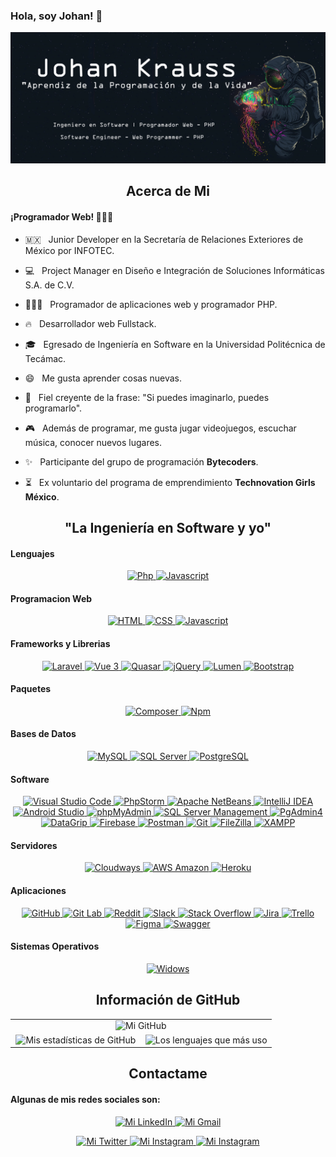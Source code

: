 ### Hola, soy Johan! 👋

<p align="center">
  <img src="https://github.com/JohanKrauss/JohanKrauss/blob/main/images/Portada%20Git%20v2.png" />
</p>

<!--
  **JohanKrauss/JohanKrauss** is a ✨ _special_ ✨ repository because its `README.md` (this file) appears on your GitHub profile. 
-->

<!-- Acerca de Mi -->
<h2 align="center">Acerca de Mi</h2>

<h4> ¡Programador Web! 🧑🏻‍💻 </h4> 

- 🇲🇽 &nbsp; Junior Developer en la Secretaría de Relaciones Exteriores de México por INFOTEC.

- 💻 &nbsp; Project Manager en Diseño e Integración de Soluciones Informáticas S.A. de C.V.

- 👨🏻‍💻 &nbsp; Programador de aplicaciones web y programador PHP. 

- 🔥 &nbsp; Desarrollador web Fullstack. 

- 🎓 &nbsp; Egresado de Ingeniería en Software en la Universidad Politécnica de Tecámac.

- 😄 &nbsp; Me gusta aprender cosas nuevas.

- 🔮 &nbsp; Fiel creyente de la frase: "Si puedes imaginarlo, puedes programarlo".

- 🎮 &nbsp; Además de programar, me gusta jugar videojuegos, escuchar música, conocer nuevos lugares.

- ✨ &nbsp; Participante del grupo de programación **Bytecoders**.

- ⏳ &nbsp; Ex voluntario del programa de emprendimiento **Technovation Girls México**.

<!-- #Acerca de Mi -->

<!-- La Ingeniería en Software y yo -->
<div id="myGitHubInformation">
  <h2 align="center">"La Ingeniería en Software y yo"</h4>
  
  <!-- Lenguajes -->
  <h4>Lenguajes</h4>
  <p align="center">
    <a href="https://www.php.net/manual/es/index.php">
      <img src="https://img.shields.io/badge/PHP-6566ba.svg?style=for-the-badge&logo=php&logoColor=6566ba&labelColor=ffffff" alt="Php">
    </a>
    <a href="https://lenguajejs.com/javascript/dom/que-es/">
      <img src="https://img.shields.io/badge/JS-f5f542.svg?style=for-the-badge&logo=javascript&logoColor=f5f542&labelColor=ffffff" alt="Javascript">
    </a>
    <!--
    <a href="https://docs.flutter.dev/">
      <img src="https://img.shields.io/badge/Flutter-02569B.svg?style=for-the-badge&logo=Flutter&logoColor=02569B&labelColor=ffffff" alt="Flutter">
    </a>
    -->
  </p>
  <!-- Lenguajes -->
  
  <!-- Programacion Web -->
  <h4>Programacion Web</h4>
  <p align="center">
    <a href="https://developer.mozilla.org/en-US/docs/Glossary/HTML5">
      <img src="https://img.shields.io/badge/HTML-E34F26.svg?style=for-the-badge&logo=HTML5&logoColor=E34F26&labelColor=ffffff" alt="HTML">
    </a>
    <a href="https://developer.mozilla.org/es/docs/Web/CSS">
      <img src="https://img.shields.io/badge/CSS-1572B6.svg?style=for-the-badge&logo=CSS3&logoColor=1572B6&labelColor=ffffff" alt="CSS">
    </a>
    <a href="https://lenguajejs.com/javascript/dom/que-es/">
      <img src="https://img.shields.io/badge/JS-f5f542.svg?style=for-the-badge&logo=javascript&logoColor=f5f542&labelColor=ffffff" alt="Javascript">
    </a>
  </p>
  <!-- Programacion Web -->
  
   <!-- Frameworks y Librerias -->
  <h4>Frameworks y Librerias</h4>
  <p align="center">
    <a href="https://laravel.com/">
      <img src="https://img.shields.io/badge/Laravel-FF2D20.svg?style=for-the-badge&logo=Laravel&logoColor=FF2D20&labelColor=ffffff" alt="Laravel">
    </a>
    <a href="https://vuejs.org/">
      <img src="https://img.shields.io/badge/Vue%203-4FC08D.svg?style=for-the-badge&logo=vuedotjs&logoColor=4FC08D&labelColor=ffffff" alt="Vue 3">
    </a>
    <a href="https://quasar.dev/">
      <img src="https://img.shields.io/badge/Quasar-050A14.svg?style=for-the-badge&logo=quasar&logoColor=050A14&labelColor=ffffff" alt="Quasar">
    </a>
    <a href="https://api.jquery.com/">
      <img src="https://img.shields.io/badge/jQuery-0769AD.svg?style=for-the-badge&logo=jQuery&logoColor=0769AD&labelColor=ffffff" alt="jQuery">
    </a>
    <a href="https://lumen.laravel.com/docs/9.x">
      <img src="https://img.shields.io/badge/Lumen-E74430.svg?style=for-the-badge&logo=Lumen&logoColor=E74430&labelColor=ffffff" alt="Lumen">
    </a>
    <a href="https://getbootstrap.com/">
      <img src="https://img.shields.io/badge/Bootstrap-7952B3.svg?style=for-the-badge&logo=Bootstrap&logoColor=7952B3&labelColor=ffffff" alt="Bootstrap">
    </a>
    <!--
    <a href="https://docs.spring.io/spring-boot/docs/current/reference/htmlsingle/">
      <img src="https://img.shields.io/badge/Spring%20Boot-6DB33F.svg?style=for-the-badge&logo=SpringBoot&logoColor=6DB33F&labelColor=ffffff" alt="Spring Boot">
    </a>
    -->
  </p>
  <!-- Frameworks y Librerias -->
  
  <!-- Paquetes -->
  <h4>Paquetes</h4>
  <p align="center">
    <a href="https://getcomposer.org/doc/">
      <img src="https://img.shields.io/badge/Composer-885630.svg?style=for-the-badge&logo=Composer&logoColor=885630&labelColor=ffffff" alt="Composer">
    </a>
    <a href="https://docs.npmjs.com/">
      <img src="https://img.shields.io/badge/npm-CB3837.svg?style=for-the-badge&logo=npm&logoColor=CB3837&labelColor=ffffff" alt="Npm">
    </a>
    <!--
    <a href="https://nodejs.org/en/docs/">
      <img src="https://img.shields.io/badge/Node.js-339933.svg?style=for-the-badge&logo=Node.js&logoColor=339933&labelColor=ffffff" alt="Node Js">
    </a>
    <a href="https://maven.apache.org/guides/">
      <img src="https://img.shields.io/badge/Apache%20Maven-C71A36.svg?style=for-the-badge&logo=Apache%20Maven&logoColor=C71A36&labelColor=ffffff" alt="Apache Maven">
    </a>
    -->
  </p>
  <!-- Paquetes -->
  
  <!-- Bases de Datos -->
  <h4>Bases de Datos</h4>
  <p align="center">
    <a href="https://dev.mysql.com/doc/">
      <img src="https://img.shields.io/badge/mysql-F29111.svg?style=for-the-badge&logo=mysql&logoColor=00758f&labelColor=ffffff" alt="MySQL">
    </a>
    <a href="https://learn.microsoft.com/en-us/sql/sql-server/?view=sql-server-ver16">
      <img src="https://img.shields.io/badge/SLQ%20Server-CC2927.svg?style=for-the-badge&logo=MicrosoftSQLServer&logoColor=CC2927&labelColor=ffffff" alt="SQL Server">
    </a>
    <a href="https://www.postgresql.org/">
      <img src="https://img.shields.io/badge/Posgre%20SQL-4169E1.svg?style=for-the-badge&logo=postgresql&logoColor=4169E1&labelColor=ffffff" alt="PostgreSQL">
    </a>
  </p>
  <!-- Bases de Datos -->
  
  <!-- Software -->
  <h4>Software</h4>
  <p align="center">
    <a href="https://code.visualstudio.com/">
      <img src="https://img.shields.io/badge/VSCode-007ACC.svg?style=for-the-badge&logo=VisualStudioCode&logoColor=007ACC&labelColor=ffffff" alt="Visual Studio Code">
    </a>
    <a href="https://www.jetbrains.com/es-es/phpstorm/">
      <img src="https://img.shields.io/badge/PhpStorm-000000.svg?style=for-the-badge&logo=PhpStorm&logoColor=000000&labelColor=ffffff" alt="PhpStorm">
    </a>
    <a href="https://netbeans.apache.org/kb/">
      <img src="https://img.shields.io/badge/Apache%20NetBeans-1B6AC6.svg?style=for-the-badge&logo=ApacheNetBeansIDE&logoColor=1B6AC6&labelColor=ffffff" alt="Apache NetBeans">
    </a>
    <a href="https://www.jetbrains.com/idea/">
      <img src="https://img.shields.io/badge/IntelliJ%20IDEA-000000.svg?style=for-the-badge&logo=IntelliJIDEA&logoColor=000000&labelColor=ffffff" alt="IntelliJ IDEA">
    </a>
    <a href="https://developer.android.com/docs">
      <img src="https://img.shields.io/badge/Android%20Studio-3DDC84.svg?style=for-the-badge&logo=AndroidStudio&logoColor=3DDC84&labelColor=ffffff" alt="Android Studio">
    </a>
    <a href="https://www.phpmyadmin.net/docs/">
      <img src="https://img.shields.io/badge/phpMyAdmin-6C78AF.svg?style=for-the-badge&logo=phpMyAdmin&logoColor=6C78AF&labelColor=ffffff" alt="phpMyAdmin">
    </a>
    <a href="https://www.manageengine.com/products/applications_manager/">
      <img src="https://img.shields.io/badge/SQL%20Server%20Management-FFB900.svg?style=for-the-badge&logo=AmazonDynamoDB&logoColor=FFB900&labelColor=ffffff" alt="SQL Server Management">
    </a>
    <a href="https://www.manageengine.com/products/applications_manager/">
      <img src="https://img.shields.io/badge/PgAdmin4-4169E1.svg?style=for-the-badge&logo=postgresql&logoColor=4169E1&labelColor=ffffff" alt="PgAdmin4">
    </a>
    <a href="https://www.jetbrains.com/es-es/datagrip/">
      <img src="https://img.shields.io/badge/DataGrip-000000.svg?style=for-the-badge&logo=DataGrip&logoColor=000000&labelColor=ffffff" alt="DataGrip">
    </a>
    <a href="https://firebase.google.com/docs">
      <img src="https://img.shields.io/badge/Firebase-FFCA28.svg?style=for-the-badge&logo=Firebase&logoColor=FFCA28&labelColor=ffffff" alt="Firebase">
    </a>
    <a href="https://learning.postman.com/docs/getting-started/introduction/">
      <img src="https://img.shields.io/badge/Postman-FF6C37.svg?style=for-the-badge&logo=Postman&logoColor=FF6C37&labelColor=ffffff" alt="Postman">
    </a>
    <a href="https://git-scm.com/downloads">
      <img src="https://img.shields.io/badge/Git%20Bash-F05032.svg?style=for-the-badge&logo=Git&logoColor=F05032&labelColor=ffffff" alt="Git">
    </a>
    <a href="https://wiki.filezilla-project.org/Documentation">
      <img src="https://img.shields.io/badge/FileZilla-BF0000.svg?style=for-the-badge&logo=FileZilla&logoColor=BF0000&labelColor=ffffff" alt="FileZilla">
    </a>
    <a href="https://www.apachefriends.org/es/index.html">
      <img src="https://img.shields.io/badge/XAMPP-FB7A24.svg?style=for-the-badge&logo=XAMPP&logoColor=FB7A24&labelColor=ffffff" alt="XAMPP">
    </a>
  </p>
  <!-- Software -->

  <!-- Servidores -->
  <h4>Servidores</h4>
  <p align="center">
    <a href="https://www.cloudways.com/es/">
      <img src="https://img.shields.io/badge/Cloudways-2C39BD.svg?style=for-the-badge&logo=cloudways&logoColor=2C39BD&labelColor=ffffff" alt="Cloudways">
    </a>
    <a href="https://aws.amazon.com/es/?nc2=h_lg">
      <img src="https://img.shields.io/badge/AWS Amazon-232F3E.svg?style=for-the-badge&logo=amazonaws&logoColor=232F3E&labelColor=ffffff" alt="AWS Amazon">
    </a>
    <a href="https://devcenter.heroku.com/categories/reference">
      <img src="https://img.shields.io/badge/Heroku-430098.svg?style=for-the-badge&logo=Heroku&logoColor=430098&labelColor=ffffff" alt="Heroku">
    </a>
  </p>
  <!-- Servidores -->
  
  <!-- Aplicaciones -->
  <h4>Aplicaciones</h4>
  <p align="center">
    <a href="https://docs.github.com/es">
      <img src="https://img.shields.io/badge/GitHub-181717.svg?style=for-the-badge&logo=GitHub&logoColor=181717&labelColor=ffffff" alt="GitHub">
    </a>
    <a href="https://about.gitlab.com/">
      <img src="https://img.shields.io/badge/Git%20Lab-F05032.svg?style=for-the-badge&logo=gitlab&logoColor=F05032&labelColor=ffffff" alt="Git Lab">
    </a>
    <a href="https://www.reddit.com/">
      <img src="https://img.shields.io/badge/Reddit-FF4500.svg?style=for-the-badge&logo=Reddit&logoColor=FF4500&labelColor=ffffff" alt="Reddit">
    </a>
    <a href="https://slack.com/intl/es-mx/">
      <img src="https://img.shields.io/badge/Slack-4A154B.svg?style=for-the-badge&logo=Slack&logoColor=4A154B&labelColor=ffffff" alt="Slack">
    </a>
    <a href="https://stackoverflow.com/">
      <img src="https://img.shields.io/badge/Stack%20Overflow-F58025.svg?style=for-the-badge&logo=StackOverflow&logoColor=F58025&labelColor=ffffff" alt="Stack Overflow">
    </a>
    <a href="https://www.atlassian.com/es/software/jira">
      <img src="https://img.shields.io/badge/Jira-0052CC.svg?style=for-the-badge&logo=Jira&logoColor=0052CC&labelColor=ffffff" alt="Jira">
    </a>
    <a href="https://trello.com/es">
      <img src="https://img.shields.io/badge/Trello-0052CC.svg?style=for-the-badge&logo=trello&logoColor=0052CC&labelColor=ffffff" alt="Trello">
    </a>
    <a href="https://www.figma.com/">
      <img src="https://img.shields.io/badge/Figma-F24E1E.svg?style=for-the-badge&logo=figma&logoColor=F24E1E&labelColor=ffffff" alt="Figma">
    </a>
    <a href="https://swagger.io/">
      <img src="https://img.shields.io/badge/Swagger-85EA2D.svg?style=for-the-badge&logo=Swagger&logoColor=85EA2D&labelColor=ffffff" alt="Swagger">
    </a>
  </p>
  <!-- Aplicaciones -->
  
  <!-- Sistemas Operativos -->
  <h4>Sistemas Operativos</h4>
  <p align="center">
    <a href="https://www.microsoft.com/es-es/software-download/windows10">
      <img src="https://img.shields.io/badge/windows-3795fa.svg?style=for-the-badge&logo=windows&logoColor=3795fa&labelColor=ffffff" alt="Widows">
    </a>
  </p>
  <!-- Sistemas Operativos -->
  
</div>
<!-- #La Ingeniería en Software y yo -->

<!-- Mi Informacion de GitHub -->
<div id="myGitHubInformation">
  <h2 align="center">Información de GitHub</h2>
  <table align="center">
    <tbody>
      <tr>
        <td width="100%" align="center" colspan="2">
          <img src='https://github-readme-streak-stats.herokuapp.com/?user=JohanKrauss&theme=dark&background=0d1117&stroke=1e7ffe&ring=1e7ffe&fire=1e7ffe&currStreakLabel=1e7ffe&hide_border=true'
            alt="Mi GitHub">
        </td>
      </tr>
      <tr>
        <td width="50%" align="center">
          <img src="https://github-readme-stats.vercel.app/api?username=JohanKrauss&show_icons=true&theme=tokyonight" alt="Mis estadísticas de GitHub">
        </td>
        <td width="50%" align="center">
          <img src="https://github-readme-stats.vercel.app/api/top-langs/?username=JohanKrauss&langs_count=10&theme=tokyonight&layout=compact" alt="Los lenguajes que más uso">
        </td>
      </tr>
    </tbody>
  </table>
</div>
<!-- #Mi Informacion de GitHub -->

<!-- Contactame -->
<h2 align="center">Contactame</h2>

<h4> Algunas de mis redes sociales son: </h4>
<p align="center">
  <a href="https://www.linkedin.com/in/johan-guzm%C3%A1n-385561284/">
    <img src="https://img.shields.io/badge/Johan%20Guzm%C3%A1n%20P%C3%A9rez-273341.svg?style=plastic&logo=LinkedIn&label=LinkedIn&logoColor=ffffff&labelColor=0A66C2" alt="Mi LinkedIn" width="27%">
  </a>
  <a href="https://mail.google.com/mail/u/0/?fs=1&tf=cm&to=johan.guzmanpe@gmail.com">
    <img src="https://img.shields.io/badge/Johan%20Guzm%C3%A1n%20P%C3%A9rez-273341.svg?style=plastic&logo=Gmail&label=Gmail&logoColor=ffffff&labelColor=EA4335" alt="Mi Gmail" width="27%">
  </a>
</p>
<p align="center">
    <a href="https://twitter.com/Johan_Krauss98">
    <img src="https://img.shields.io/badge/Johan%20Krauss-273341.svg?style=plastic&logo=Twitter&label=Twitter&logoColor=ffffff&labelColor=1DA1F2" alt="Mi Twitter" width="22%">
  </a>
  <a href="https://www.instagram.com/johan.krauss/?hl=es-la">
    <img src="https://img.shields.io/badge/johan.krauss-273341.svg?style=plastic&logo=Instagram&label=Instagram&logoColor=ffffff&labelColor=E4405F" alt="Mi Instagram" width="25%">
  </a>
  <a href="https://www.reddit.com/user/Krauss98">
    <img src="https://img.shields.io/badge/Krauss98-273341.svg?style=plastic&logo=Reddit&label=Reddit&logoColor=ffffff&labelColor=FF4500" alt="Mi Instagram" width="20%">
  </a>
</p>
<!-- #Contactame -->
